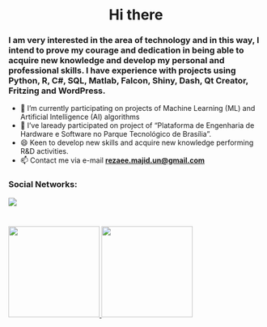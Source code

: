 
<!--
**majid-rezae/majid-rezae** is a ✨ _special_ ✨ repository because its `README.md` (this file) appears on your GitHub profile.

Here are some ideas to get you started:

- 🔭 I’m currently working on ...
- 🌱 I’m currently learning ...
- 👯 I’m looking to collaborate on ...
- 🤔 I’m looking for help with ...
- 💬 Ask me about ...
- 📫 How to reach me: ...
- 😄 Pronouns: ...
- ⚡ Fun fact: ...
-->
<h1 align="center">Hi there</h1>
<h3 align="left">I am very interested in the area of technology and in this way, I intend to prove my courage and dedication in being able to acquire new knowledge and develop my personal and professional skills. I have experience with projects using Python, R, C#, SQL, Matlab, Falcon, Shiny, Dash, Qt Creator, Fritzing and WordPress.</h3>

- 🌱 I’m currently participating on projects of Machine Learning (ML) and Artificial Intelligence (AI) algorithms
- 🔭 I’ve laready participated on project of “Plataforma de Engenharia de Hardware e Software no Parque Tecnológico de Brasília”.
- 😄 Keen to develop new skills and acquire new knowledge performing R&D activities.
- 📫 Contact me via e-mail **rezaee.majid.un@gmail.com** 

<h3 align="left">Social Networks:</h3>
 <a href="https://www.linkedin.com/in/s-majid-rezaee-416537219/" target="_blank"><img src="https://img.shields.io/badge/-LinkedIn-%230077B5?style=for-the-badge&logo=linkedin&logoColor=white" target="_blank"></a>  

<h3 align="left"></h3>
<div>
 <div style="display: inline_block"><br>
 <a href="https://github.com/majid-rezae">
  <img height="180em" src="https://github-readme-stats.vercel.app/api?username=majid-rezae&show_icons=true&theme=react&include_all_commits=true&count_private=true"/>
 <img height="180em" src="https://github-readme-stats.vercel.app/api/top-langs/?username=majid-rezae&layout=compact&langs_count=7&theme=dark"/>
</div>

  
